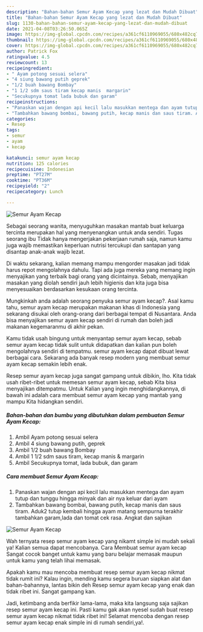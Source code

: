 ```yaml
---
description: "Bahan-bahan Semur Ayam Kecap yang lezat dan Mudah Dibuat"
title: "Bahan-bahan Semur Ayam Kecap yang lezat dan Mudah Dibuat"
slug: 1130-bahan-bahan-semur-ayam-kecap-yang-lezat-dan-mudah-dibuat
date: 2021-04-08T03:26:50.065Z
image: https://img-global.cpcdn.com/recipes/a361cf6110969055/680x482cq70/semur-ayam-kecap-foto-resep-utama.jpg
thumbnail: https://img-global.cpcdn.com/recipes/a361cf6110969055/680x482cq70/semur-ayam-kecap-foto-resep-utama.jpg
cover: https://img-global.cpcdn.com/recipes/a361cf6110969055/680x482cq70/semur-ayam-kecap-foto-resep-utama.jpg
author: Patrick Fox
ratingvalue: 4.5
reviewcount: 13
recipeingredient:
- " Ayam potong sesuai selera"
- "4 siung bawang putih geprek"
- "1/2 buah bawang Bombay"
- "1 1/2 sdm saus tiram kecap manis  margarin"
- "Secukupnya tomat lada bubuk dan garam"
recipeinstructions:
- "Panaskan wajan dengan api kecil lalu masukkan mentega dan ayam tutup dan tunggu hingga minyak dan air nya keluar dari ayam"
- "Tambahkan bawang bombai, bawang putih, kecap manis dan saus tiram. Aduk2 tutup kembali hingga ayam matang sempurna terakhir tambahkan garam,lada dan tomat cek rasa. Angkat dan sajikan"
categories:
- Resep
tags:
- semur
- ayam
- kecap

katakunci: semur ayam kecap 
nutrition: 125 calories
recipecuisine: Indonesian
preptime: "PT27M"
cooktime: "PT36M"
recipeyield: "2"
recipecategory: Lunch

---
```



![Semur Ayam Kecap](https://img-global.cpcdn.com/recipes/a361cf6110969055/680x482cq70/semur-ayam-kecap-foto-resep-utama.jpg)

Sebagai seorang wanita, menyuguhkan masakan mantab buat keluarga tercinta merupakan hal yang menyenangkan untuk anda sendiri. Tugas seorang ibu Tidak hanya mengerjakan pekerjaan rumah saja, namun kamu juga wajib memastikan keperluan nutrisi tercukupi dan santapan yang disantap anak-anak wajib lezat.

Di waktu  sekarang, kalian memang mampu mengorder masakan jadi tidak harus repot mengolahnya dahulu. Tapi ada juga mereka yang memang ingin menyajikan yang terbaik bagi orang yang dicintainya. Sebab, menyajikan masakan yang diolah sendiri jauh lebih higienis dan kita juga bisa menyesuaikan berdasarkan kesukaan orang tercinta. 



Mungkinkah anda adalah seorang penyuka semur ayam kecap?. Asal kamu tahu, semur ayam kecap merupakan makanan khas di Indonesia yang sekarang disukai oleh orang-orang dari berbagai tempat di Nusantara. Anda bisa menyajikan semur ayam kecap sendiri di rumah dan boleh jadi makanan kegemaranmu di akhir pekan.

Kamu tidak usah bingung untuk menyantap semur ayam kecap, sebab semur ayam kecap tidak sulit untuk didapatkan dan kalian pun boleh mengolahnya sendiri di tempatmu. semur ayam kecap dapat dibuat lewat berbagai cara. Sekarang ada banyak resep modern yang membuat semur ayam kecap semakin lebih enak.

Resep semur ayam kecap juga sangat gampang untuk dibikin, lho. Kita tidak usah ribet-ribet untuk memesan semur ayam kecap, sebab Kita bisa menyajikan ditempatmu. Untuk Kalian yang ingin menghidangkannya, di bawah ini adalah cara membuat semur ayam kecap yang mantab yang mampu Kita hidangkan sendiri.

<!--inarticleads1-->

##### Bahan-bahan dan bumbu yang dibutuhkan dalam pembuatan Semur Ayam Kecap:

1. Ambil  Ayam potong sesuai selera
1. Ambil 4 siung bawang putih, geprek
1. Ambil 1/2 buah bawang Bombay
1. Ambil 1 1/2 sdm saus tiram, kecap manis &amp; margarin
1. Ambil Secukupnya tomat, lada bubuk, dan garam




<!--inarticleads2-->

##### Cara membuat Semur Ayam Kecap:

1. Panaskan wajan dengan api kecil lalu masukkan mentega dan ayam tutup dan tunggu hingga minyak dan air nya keluar dari ayam
1. Tambahkan bawang bombai, bawang putih, kecap manis dan saus tiram. Aduk2 tutup kembali hingga ayam matang sempurna terakhir tambahkan garam,lada dan tomat cek rasa. Angkat dan sajikan
<img src="https://img-global.cpcdn.com/steps/88f07eb09cbd3f3b/160x128cq70/semur-ayam-kecap-langkah-memasak-2-foto.jpg" alt="Semur Ayam Kecap">



Wah ternyata resep semur ayam kecap yang nikamt simple ini mudah sekali ya! Kalian semua dapat mencobanya. Cara Membuat semur ayam kecap Sangat cocok banget untuk kamu yang baru belajar memasak maupun untuk kamu yang telah lihai memasak.

Apakah kamu mau mencoba membuat resep semur ayam kecap nikmat tidak rumit ini? Kalau ingin, mending kamu segera buruan siapkan alat dan bahan-bahannya, lantas bikin deh Resep semur ayam kecap yang enak dan tidak ribet ini. Sangat gampang kan. 

Jadi, ketimbang anda berfikir lama-lama, maka kita langsung saja sajikan resep semur ayam kecap ini. Pasti kamu gak akan nyesel sudah buat resep semur ayam kecap nikmat tidak ribet ini! Selamat mencoba dengan resep semur ayam kecap enak simple ini di rumah sendiri,ya!.

